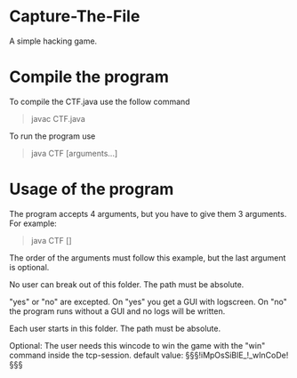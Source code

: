 # Capture-The-File
A simple hacking game.

# Compile the program

To compile the CTF.java use the follow command

> javac CTF.java

To run the program use

> java CTF [arguments...]

# Usage of the program

The program accepts 4 arguments, but you have to give them 3 arguments. For example:

> java CTF <secure folder> <visible> <start folder> [<wincode>]

The order of the arguments must follow this example, but the last argument is optional.

> <secure folder>
  No user can break out of this folder. The path must be absolute.
  
> <visible>
  "yes" or "no" are excepted. On "yes" you get a GUI with logscreen. On "no" the program runs without a GUI and no logs will be written.

> <start folder>
  Each user starts in this folder. The path must be absolute.
  
> <wincode>
  Optional: The user needs this wincode to win the game with the "win" command inside the tcp-session. default value: §§§!iMpOsSiBlE_!_wInCoDe!§§§
